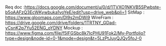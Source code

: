 Req doc  :https://docs.google.com/document/u/0/d/1TVXO1NKVB5SPwbste-b5oAAFzQ3EcWKywbuka1voYeE/edit?usp=drive_web&pli=1
SitMap   : https://www.gloomaps.com/Dl9s2mDWi9
WireFram : https://drive.google.com/drive/folders/1TRTNY_GDad-yCsnK2p7Yu52ENG_oYDNY
Mockup   : https://www.figma.com/file/f5lFGSbc8k7IcPHU91Fok2/My-Portfolio?type=design&node-id=0-1&mode=design&t=5LzPtJuyQJQv5foJ-0